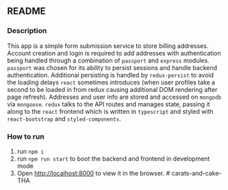 ## README

### Description

This app is a simple form submission service to store billing addresses. Account creation and login is required to add addresses with authentication being handled through a combination of `passport` and `express` modules. `passport` was chosen for its ability to persist sessions and handle backend authentication. Additional persisting is handled by `redux-persist` to avoid the loading delays `react` sometimes introduces (when user profiles take a second to be loaded in from redux causing additional DOM rendering after page refresh). Addresses and user info are stored and accessed on `mongodb` via `mongoose`. `redux` talks to the API routes and manages state, passing it along to the `react` frontend which is written in `typescript` and styled with `react-bootstrap` and `styled-components`.

### How to run

1. run `npm i`
2. run `npm run start` to boot the backend and frontend in development mode
3. Open [http://localhost:8000](http://localhost:8000) to view it in the browser.
#   c a r a t s - a n d - c a k e - T H A  
 